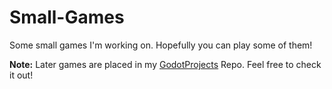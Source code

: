 # Small-Games
Some small games I'm working on.
Hopefully you can play some of them!

**Note:** Later games are placed in my [GodotProjects](https://github.com/Cynthia7979/GodotProjects) Repo. Feel free to check it out!

